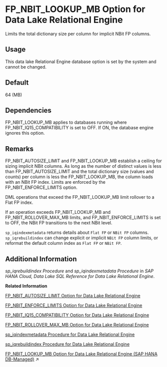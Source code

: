 <!-- loioa873a52f84f2101588a9c5a2df1d1389 -->

# FP\_NBIT\_LOOKUP\_MB Option for Data Lake Relational Engine

Limits the total dictionary size per column for implicit NBit FP columns.



<a name="loioa873a52f84f2101588a9c5a2df1d1389__section_rv2_mvs_swb"/>

## Usage

This data lake Relational Engine database option is set by the system and cannot be changed.



<a name="loioa873a52f84f2101588a9c5a2df1d1389__fp_nbit_lookup_mb_default1"/>

## Default

64 \(MB\)



<a name="loioa873a52f84f2101588a9c5a2df1d1389__fp_nbit_lookup_mb_depend1"/>

## Dependencies

FP\_NBIT\_LOOKUP\_MB applies to databases running where FP\_NBIT\_IQ15\_COMPATIBILITY is set to OFF. If ON, the database engine ignores this option.



<a name="loioa873a52f84f2101588a9c5a2df1d1389__fp_nbit_lookup_mb_remarks1"/>

## Remarks

FP\_NBIT\_AUTOSIZE\_LIMIT and FP\_NBIT\_LOOKUP\_MB establish a ceiling for sizing implicit NBit columns. As long as the number of distinct values is less than FP\_NBIT\_AUTOSIZE\_LIMIT and the total dictionary size \(values and counts\) per column is less the FP\_NBIT\_LOOKUP\_MB, the column loads with an NBit FP index. Limits are enforced by the FP\_NBIT\_ENFORCE\_LIMITS option.

DML operations that exceed the FP\_NBIT\_LOOKUP\_MB limit rollover to a Flat FP index.

If an operation exceeds FP\_NBIT\_LOOKUP\_MB and FP\_NBIT\_ROLLOVER\_MAX\_MB limits, and FP\_NBIT\_ENFORCE\_LIMITS is set to OFF, the NBit FP transitions to the next NBit level.

`sp_iqindexmetadata` returns details about `Flat FP` or `NBit FP` columns. `sp_iqrebuildindex` can change explicit or implicit `NBit FP` column limits, or reformat the default column index as `Flat FP` or `NBit FP`.



<a name="loioa873a52f84f2101588a9c5a2df1d1389__fp_nbit_lookup_mb_additional1"/>

## Additional Information

*sp\_iqrebuildindex Procedure* and *sp\_iqindexmetadata Procedure* in *SAP HANA Cloud, Data Lake SQL Reference for Data Lake Relational Engine*.

**Related Information**  


[FP\_NBIT\_AUTOSIZE\_LIMIT Option for Data Lake Relational Engine](fp-nbit-autosize-limit-option-for-data-lake-relational-engine-a873755.md "Limits the number of distinct values in columns that implicitly load as NBit FP.")

[FP\_NBIT\_ENFORCE\_LIMITS Option for Data Lake Relational Engine](fp-nbit-enforce-limits-option-for-data-lake-relational-engine-a874045.md "Enforces sizing limits for explicit and implicit NBit columns.")

[FP\_NBIT\_IQ15\_COMPATIBILITY Option for Data Lake Relational Engine](fp-nbit-iq15-compatibility-option-for-data-lake-relational-engine-a874375.md "Provides support for tokenized FP indexes similar to that available in data lake Relational Engine.")

[FP\_NBIT\_ROLLOVER\_MAX\_MB Option for Data Lake Relational Engine](fp-nbit-rollover-max-mb-option-for-data-lake-relational-engine-a873d4b.md "Sets a threshold for the total dictionary size for implicit NBit rollovers to Flat FP.")

[sp\_iqindexmetadata Procedure for Data Lake Relational Engine](../060-stored-procedures/sp-iqindexmetadata-procedure-for-data-lake-relational-engine-a5ad0e4.md "Displays index metadata for a given index.")

[sp\_iqrebuildindex Procedure for Data Lake Relational Engine](../060-stored-procedures/sp-iqrebuildindex-procedure-for-data-lake-relational-engine-a5b342e.md "Rebuilds column indexes.")

[FP_NBIT_LOOKUP_MB Option for Data Lake Relational Engine (SAP HANA DB-Managed)](https://help.sap.com/viewer/a898e08b84f21015969fa437e89860c8/2024_1_QRC/en-US/3a6a1e34bc754fe2bdb9412884c6a57f.html "Limits the total dictionary size per column for implicit NBit FP columns.") :arrow_upper_right:

